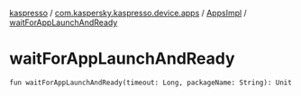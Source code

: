 [kaspresso](../../index.md) / [com.kaspersky.kaspresso.device.apps](../index.md) / [AppsImpl](index.md) / [waitForAppLaunchAndReady](./wait-for-app-launch-and-ready.md)

# waitForAppLaunchAndReady

`fun waitForAppLaunchAndReady(timeout: Long, packageName: String): Unit`